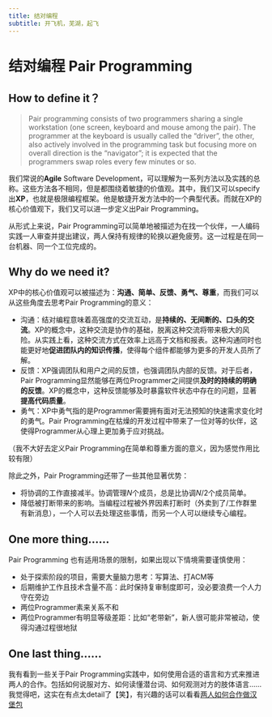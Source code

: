 ```yaml
---
title: 结对编程
subtitle: 开飞机，芜湖，起飞
---
```


# 结对编程 Pair Programming

## How to define it？

> Pair programming consists of two programmers sharing a single workstation (one screen, keyboard and mouse among the pair). The programmer at the keyboard is usually called the “driver”, the other, also actively involved in the programming task but focusing more on overall direction is the “navigator”; it is expected that the programmers swap roles every few minutes or so.

我们常说的**Agile** Software Development，可以理解为一系列方法以及实践的总称。这些方法各不相同，但是都围绕着敏捷的价值观。其中，我们又可以specify出**XP**，也就是极限编程框架。他是敏捷开发方法中的一个典型代表。而就在XP的核心价值观下，我们又可以进一步定义出Pair Programming。

从形式上来说，Pair Programming可以简单地被描述为在找一个伙伴，一人编码实践一人审查并提出建议，两人保持有规律的轮换以避免疲劳。这一过程是在同一台机器、同一个工位完成的。

## Why do we need it?

XP中的核心价值观可以被描述为：**沟通、简单、反馈、勇气、尊重**，而我们可以从这些角度去思考Pair Programming的意义：

- 沟通：结对编程意味着高强度的交流互动，是**持续的、无间断的、口头的交流**。XP的概念中，这种交流是协作的基础，脱离这种交流将带来极大的风险。从实践上看，这种交流方式在效率上远高于文档和报表。这种沟通同时也能更好地**促进团队内的知识传播**，使得每个组件都能够为更多的开发人员所了解。
- 反馈：XP强调团队和用户之间的反馈，也强调团队内部的反馈。对于后者，Pair Programming显然能够在两位Programmer之间提供**及时的持续的明确的反馈**。XP的概念中，这种反馈能够及时暴露软件状态中存在的问题，显著**提高代码质量**。
- 勇气：XP中勇气指的是Programmer需要拥有面对无法预知的快速需求变化时的勇气。Pair Programming在枯燥的开发过程中带来了一位对等的伙伴，这使得Programmer从心理上更加勇于应对挑战。

（我不大好去定义Pair Programming在简单和尊重方面的意义，因为感觉作用比较有限）

除此之外，Pair Programming还带了一些其他显著优势：

- 将协调的工作直接减半。协调管理$N$个成员，总是比协调$N/2$个成员简单。
- 降低被打断带来的影响。当编程过程被外界因素打断时（外卖到了/工作群里有新消息），一个人可以去处理这些事情，而另一个人可以继续专心编程。

## One more thing……

Pair Programming 也有适用场景的限制，如果出现以下情境需要谨慎使用：

- 处于探索阶段的项目，需要大量脑力思考：写算法、打ACM等
- 后期维护工作且技术含量不高：此时保持复审制度即可，没必要浪费一个人力守在旁边
- 两位Programmer素来关系不和
- 两位Programmer有明显等级差距：比如“老带新”，新人很可能非常被动，使得沟通过程很地狱

## One last thing……

我有看到一些关于Pair Programming实践中，如何使用合适的语言和方式来推进两人的合作。包括如何说服对方、如何读懂潜台词、如何观测对方的肢体语言……我觉得吧，这实在有点太detail了【笑】，有兴趣的话可以看看[两人如何合作做汉堡包](https://www.cnblogs.com/xinz/archive/2011/08/22/2148776.html)